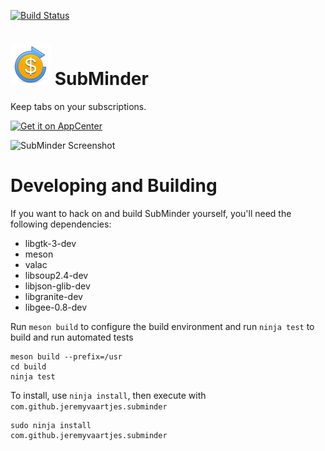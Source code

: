 [![Build Status](https://travis-ci.com/jeremyvaartjes/subminder.svg?branch=master)](https://travis-ci.com/jeremyvaartjes/subminder)

![SubMinder Icon](https://raw.githubusercontent.com/jeremyvaartjes/subminder/master/subminder.png)
SubMinder
=========

Keep tabs on your subscriptions.

[![Get it on AppCenter](https://appcenter.elementary.io/badge.svg)](https://appcenter.elementary.io/com.github.jeremyvaartjes.subminder)﻿

![SubMinder Screenshot](https://raw.githubusercontent.com/jeremyvaartjes/subminder/master/data/screenshot.png)

Developing and Building
=======================

If you want to hack on and build SubMinder yourself, you'll need the following dependencies:

* libgtk-3-dev
* meson
* valac
* libsoup2.4-dev
* libjson-glib-dev
* libgranite-dev
* libgee-0.8-dev

Run `meson build` to configure the build environment and run `ninja test` to build and run automated tests

```
meson build --prefix=/usr
cd build
ninja test
```

To install, use `ninja install`, then execute with `com.github.jeremyvaartjes.subminder`

```
sudo ninja install
com.github.jeremyvaartjes.subminder
```
